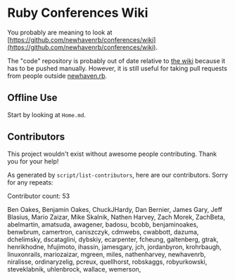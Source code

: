 Ruby Conferences Wiki
=====================

You probably are meaning to look at [https://github.com/newhavenrb/conferences/wiki](https://github.com/newhavenrb/conferences/wiki).

The "code" repository is probably out of date relative to [the wiki](https://github.com/newhavenrb/conferences/wiki) because it has to be pushed manually.  However, it is still useful for taking pull requests from people outside [newhaven.rb](http://www.newhavenrb.org/).

Offline Use
-----------

Start by looking at `Home.md`.

Contributors
------------

This project wouldn't exist without awesome people contributing.  Thank you for your help!

As generated by `script/list-contributors`, here are our contributors.  Sorry for any repeats:

<!-- begin `script/list-contributors` -->

Contributor count: 53

Ben Oakes,
Benjamin Oakes,
ChuckJHardy,
Dan Bernier,
James Gary,
Jeff Blasius,
Mario Zaizar,
Mike Skalnik,
Nathen Harvey,
Zach Morek,
ZachBeta,
abelmartin,
amatsuda,
awagener,
badosu,
bcobb,
benjaminoakes,
benwbrum,
camertron,
caniszczyk,
cdmwebs,
cwabbott,
dazuma,
dchelimsky,
dscataglini,
dybskiy,
ecarpenter,
fcheung,
galtenberg,
gtrak,
henrikhodne,
hfujimoto,
ihassin,
jamesgary,
jch,
jordanbyron,
krohrbaugh,
linuxonrails,
mariozaizar,
mgreen,
miles,
nathenharvey,
newhavenrb,
niralisse,
ordinaryzelig,
pcreux,
quellhorst,
robskaggs,
robyurkowski,
steveklabnik,
uhlenbrock,
wallace,
wemerson,

<!-- end `script/list-contributors` -->

